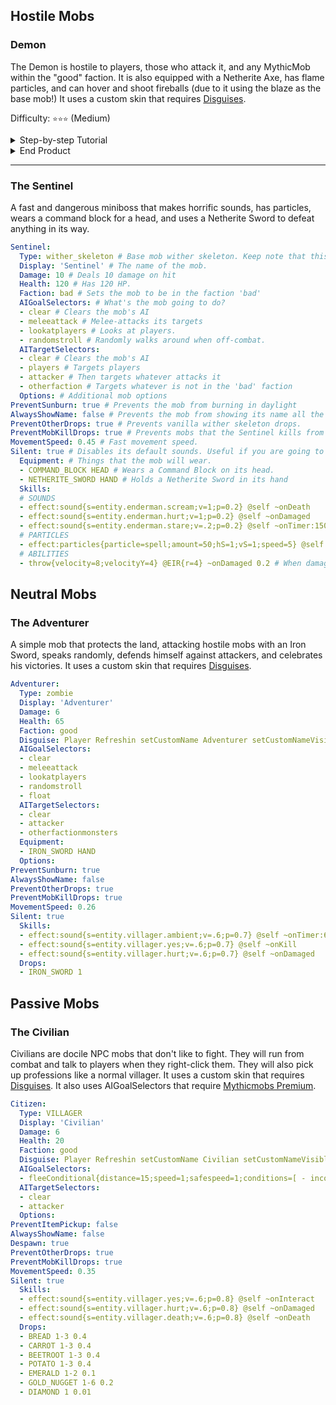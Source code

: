 ## Hostile Mobs

### Demon
The Demon is hostile to players, those who attack it, and any MythicMob within the "good" faction. It is also equipped with a Netherite Axe, has flame particles, and can hover and shoot fireballs (due to it using the blaze as the base mob!) It uses a custom skin that requires [Disguises](https://git.lumine.io/mythiccraft/MythicMobs/-/wikis/Mobs/Disguises).

Difficulty: `⭐⭐⭐` (Medium)
<details>
  <summary>Step-by-step Tutorial</summary>
  
### Tutorial
Let's add some basic options to the mob:
```yml
Demon:
  Type: blaze # Mob Type
  Display: 'Demon' # Mob Display name
  Damage: 6 # The amount of Damage it deals
  Health: 60 # The amount of Health it has
  Faction: bad # Set the Demon's faction as "bad".
  Disguise: Player 164_ setCustomName Demon setCustomNameVisible false # Disguise it as a player with a skin. Requires LibsDisguises.
```

Then, let's give it some custom AI to prevent it from attacking unwanted entities:

```yml
  # ...
  AIGoalSelectors:
  - clear # Clears the mob's base AI
  - meleeattack # Uses melee attacks
  - randomstroll # Randomly walks
  - float # floats on water
  AITargetSelectors:
  - clear # Clears the mob's base AI
  - players # Firstly targets players
  - attacker # Targets whatever attacks it
  - specificfaction good # Targets mobs from the faction "good"
```

Let's give the mob an axe:

```yml
  # ...
  Equipment:
  - NETHERITE_AXE HAND # Makes the mob hold a netherite axe in its hand
```

Now, we further customize the mob a bit:

1. Let's make the mob not always show its name.
2. Then, let's prevent vanilla blaze drops from dropping when the mob dies.
3. Furthermore, let's prevent mobs the blaze kills from dropping their loot.
4. Let's set the mob's movement speed to `0.35`.
5. Let's make the mob have sounds.
   
What we end up with is this:

```yml
  # ...
  Options:
AlwaysShowName: false # Don't always show name unless hovered
PreventOtherDrops: true # Don't drop default blaze drops on death
PreventMobKillDrops: true # Prevent mobs that the demon kills from dropping loot
MovementSpeed: 0.35 # Sets movement speed
Silent: false # Play the default blaze sound effects
```

Finally, let's make the mob more interesting by adding some abilities to it.

```yml
  # ...
  Skills:
  # PARTICLE EFFECTS
  - effect:flames @self ~onTimer:100 # Every 100 ticks (5 seconds), show a spawner flame effect on mob's location.
  # SOUND EFFECTS
  - effect:sound{s=entity.elder_guardian.ambient;v=1;p=2} @self 0.5 ~onTimer:150 # Every 150 ticks (7.5 seconds), 50% chance to play the entity.elder_guardian.ambient sound with volume 1 and pitch 2
  - effect:sound{s=entity.elder_guardian.hurt;v=1;p=0.7} @self ~onDamaged # When the mob gets damaged, play the entity.elder_guardian.hurt sound with volume 1 and pitch 0.7
  - effect:sound{s=entity.elder_guardian.death;v=1;p=0.7} @self ~onDeath # When the mob dies, play the entity.elder_guardian.death sound with volume 1 and pitch 0.7
  - effect:sound{s=entity.blaze.death;v=0.3;p=0.7} @self ~onDeath # When the mob dies, also play the entity.blaze.death sound with volume 0.3 and pitch 0.7
```

These skills essentially add custom sounds and effects to the mob, which really brings it to life.
</details>

<details>
  <summary>End Product</summary>

```yml
Demon:
  Type: blaze # Mob Type
  Display: 'Demon' # Mob Display name
  Damage: 6 # The amount of Damage it deals
  Health: 60 # The amount of Health it has
  Faction: bad # Set the Demon's faction as "bad".
  Disguise: Player 164_ setCustomName Demon setCustomNameVisible false # Disguise it as a player with a skin. Requires LibsDisguises.
  AIGoalSelectors:
  - clear # Clears the mob's base AI
  - meleeattack # Uses melee attacks
  - randomstroll # Randomly walks
  - float # Randomly floats
  AITargetSelectors:
  - clear # Clears the mob's base AI
  - players # Firstly targets players
  - attacker # Targets whatever attacks it
  - specificfaction good # Targets mobs from the faction "good"
  Equipment:
  - NETHERITE_AXE HAND # Makes the mob hold a netherite axe in its hand
  Options:
AlwaysShowName: false
PreventOtherDrops: true
PreventMobKillDrops: true
MovementSpeed: 0.35
Silent: false
  Skills:
  # PARTICLE EFFECTS
  - effect:flames @self ~onTimer:100 # Every 100 ticks (5 seconds), show a spawner flame effect on mob's location.
  # SOUND EFFECTS
  - effect:sound{s=entity.elder_guardian.ambient;v=1;p=2} @self 0.5 ~onTimer:150 # Ever 150 ticks (7.5 seconds), 50% chance to play the entity.elder_guardian.ambient sound with volume 1 and pitch 2
  - effect:sound{s=entity.elder_guardian.hurt;v=1;p=0.7} @self ~onDamaged # When the mob gets damaged, play the entity.elder_guardian.hurt sound with volume 1 and pitch 0.7
  - effect:sound{s=entity.elder_guardian.death;v=1;p=0.7} @self ~onDeath # When the mob dies, play the entity.elder_guardian.death sound with volume 1 and pitch 0.7
  - effect:sound{s=entity.blaze.death;v=0.3;p=0.7} @self ~onDeath # When the mob dies, also play the entity.blaze.death sound with volume 0.3 and pitch 0.7
```
</details>

---

### The Sentinel

A fast and dangerous miniboss that makes horrific sounds, has particles, wears a command block for a head, and uses a Netherite Sword to defeat anything in its way. 

```yaml
Sentinel:
  Type: wither_skeleton # Base mob wither skeleton. Keep note that this means that when the mob attacks other entities, they will receive the WITHER effect.
  Display: 'Sentinel' # The name of the mob.
  Damage: 10 # Deals 10 damage on hit
  Health: 120 # Has 120 HP.
  Faction: bad # Sets the mob to be in the faction 'bad'
  AIGoalSelectors: # What's the mob going to do?
  - clear # Clears the mob's AI
  - meleeattack # Melee-attacks its targets
  - lookatplayers # Looks at players.
  - randomstroll # Randomly walks around when off-combat.
  AITargetSelectors:
  - clear # Clears the mob's AI
  - players # Targets players
  - attacker # Then targets whatever attacks it
  - otherfaction # Targets whatever is not in the 'bad' faction
  Options: # Additional mob options
PreventSunburn: true # Prevents the mob from burning in daylight
AlwaysShowName: false # Prevents the mob from showing its name all the time. (Players will have to look at the mob to show the name)
PreventOtherDrops: true # Prevents vanilla wither skeleton drops.
PreventMobKillDrops: true # Prevents mobs that the Sentinel kills from dropping loot.
MovementSpeed: 0.45 # Fast movement speed.
Silent: true # Disables its default sounds. Useful if you are going to use custom sounds.
  Equipment: # Things that the mob will wear.
  - COMMAND_BLOCK HEAD # Wears a Command Block on its head.
  - NETHERITE_SWORD HAND # Holds a Netherite Sword in its hand
  Skills:
  # SOUNDS
  - effect:sound{s=entity.enderman.scream;v=1;p=0.2} @self ~onDeath
  - effect:sound{s=entity.enderman.hurt;v=1;p=0.2} @self ~onDamaged
  - effect:sound{s=entity.enderman.stare;v=.2;p=0.2} @self ~onTimer:150 0.5
  # PARTICLES
  - effect:particles{particle=spell;amount=50;hS=1;vS=1;speed=5} @self ~onTimer:2 0.8
  # ABILITIES
  - throw{velocity=8;velocityY=4} @EIR{r=4} ~onDamaged 0.2 # When damaged, the mob has a 20% chance to launch nearby players in a radius of 4.
```

## Neutral Mobs

### The Adventurer

A simple mob that protects the land, attacking hostile mobs with an Iron Sword, speaks randomly, defends himself against attackers, and celebrates his victories. It uses a custom skin that requires [Disguises](https://git.lumine.io/mythiccraft/MythicMobs/-/wikis/Mobs/Disguises).

```yaml
Adventurer:
  Type: zombie
  Display: 'Adventurer'
  Damage: 6
  Health: 65
  Faction: good
  Disguise: Player Refreshin setCustomName Adventurer setCustomNameVisible true
  AIGoalSelectors:
  - clear
  - meleeattack
  - lookatplayers
  - randomstroll
  - float
  AITargetSelectors:
  - clear
  - attacker
  - otherfactionmonsters
  Equipment:
  - IRON_SWORD HAND
  Options:
PreventSunburn: true
AlwaysShowName: false
PreventOtherDrops: true
PreventMobKillDrops: true
MovementSpeed: 0.26
Silent: true
  Skills:
  - effect:sound{s=entity.villager.ambient;v=.6;p=0.7} @self ~onTimer:60 0.6
  - effect:sound{s=entity.villager.yes;v=.6;p=0.7} @self ~onKill
  - effect:sound{s=entity.villager.hurt;v=.6;p=0.7} @self ~onDamaged
  Drops:
  - IRON_SWORD 1
```

## Passive Mobs

### The Civilian

Civilians are docile NPC mobs that don't like to fight. They will run from combat and talk to players when they right-click them. They will also pick up professions like a normal villager. It uses a custom skin that requires [Disguises](https://git.lumine.io/mythiccraft/MythicMobs/-/wikis/Mobs/Disguises). It also uses AIGoalSelectors that require [Mythicmobs Premium](https://git.lumine.io/mythiccraft/MythicMobs/-/wikis/Premium-Features).

```yaml
Citizen:
  Type: VILLAGER
  Display: 'Civilian'
  Damage: 6
  Health: 20
  Faction: good
  Disguise: Player Refreshin setCustomName Civilian setCustomNameVisible true
  AIGoalSelectors:
  - fleeConditional{distance=15;speed=1;safespeed=1;conditions=[ - incombat true ]}
  AITargetSelectors:
  - clear
  - attacker
  Options:
PreventItemPickup: false
AlwaysShowName: false
Despawn: true
PreventOtherDrops: true
PreventMobKillDrops: true
MovementSpeed: 0.35
Silent: true
  Skills:
  - effect:sound{s=entity.villager.yes;v=.6;p=0.8} @self ~onInteract
  - effect:sound{s=entity.villager.hurt;v=.6;p=0.8} @self ~onDamaged
  - effect:sound{s=entity.villager.death;v=.6;p=0.8} @self ~onDeath
  Drops:
  - BREAD 1-3 0.4
  - CARROT 1-3 0.4
  - BEETROOT 1-3 0.4
  - POTATO 1-3 0.4
  - EMERALD 1-2 0.1
  - GOLD_NUGGET 1-6 0.2
  - DIAMOND 1 0.01
```